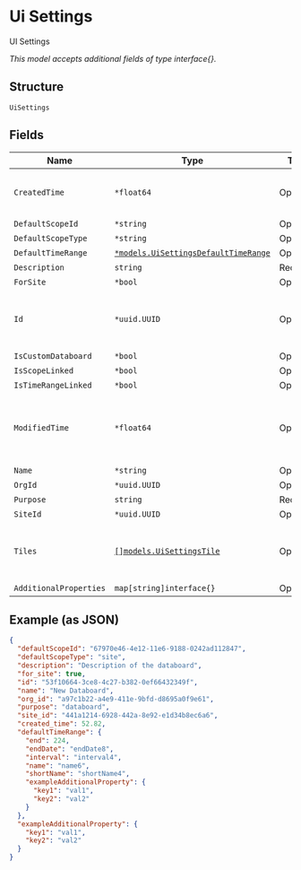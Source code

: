 
# Ui Settings

UI Settings

*This model accepts additional fields of type interface{}.*

## Structure

`UiSettings`

## Fields

| Name | Type | Tags | Description |
|  --- | --- | --- | --- |
| `CreatedTime` | `*float64` | Optional | when the object has been created, in epoch |
| `DefaultScopeId` | `*string` | Optional | - |
| `DefaultScopeType` | `*string` | Optional | - |
| `DefaultTimeRange` | [`*models.UiSettingsDefaultTimeRange`](../../doc/models/ui-settings-default-time-range.md) | Optional | - |
| `Description` | `string` | Required | - |
| `ForSite` | `*bool` | Optional | - |
| `Id` | `*uuid.UUID` | Optional | Unique ID of the object instance in the Mist Organnization |
| `IsCustomDataboard` | `*bool` | Optional | - |
| `IsScopeLinked` | `*bool` | Optional | - |
| `IsTimeRangeLinked` | `*bool` | Optional | - |
| `ModifiedTime` | `*float64` | Optional | when the object has been modified for the last time, in epoch |
| `Name` | `*string` | Optional | - |
| `OrgId` | `*uuid.UUID` | Optional | - |
| `Purpose` | `string` | Required | - |
| `SiteId` | `*uuid.UUID` | Optional | - |
| `Tiles` | [`[]models.UiSettingsTile`](../../doc/models/ui-settings-tile.md) | Optional | **Constraints**: *Minimum Items*: `1`, *Unique Items Required* |
| `AdditionalProperties` | `map[string]interface{}` | Optional | - |

## Example (as JSON)

```json
{
  "defaultScopeId": "67970e46-4e12-11e6-9188-0242ad112847",
  "defaultScopeType": "site",
  "description": "Description of the databoard",
  "for_site": true,
  "id": "53f10664-3ce8-4c27-b382-0ef66432349f",
  "name": "New Databoard",
  "org_id": "a97c1b22-a4e9-411e-9bfd-d8695a0f9e61",
  "purpose": "databoard",
  "site_id": "441a1214-6928-442a-8e92-e1d34b8ec6a6",
  "created_time": 52.82,
  "defaultTimeRange": {
    "end": 224,
    "endDate": "endDate8",
    "interval": "interval4",
    "name": "name6",
    "shortName": "shortName4",
    "exampleAdditionalProperty": {
      "key1": "val1",
      "key2": "val2"
    }
  },
  "exampleAdditionalProperty": {
    "key1": "val1",
    "key2": "val2"
  }
}
```

